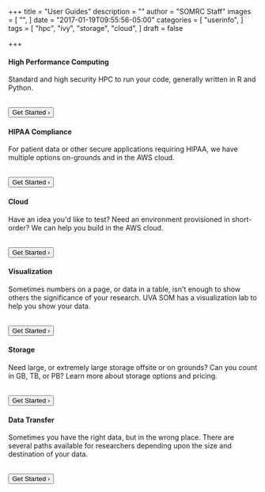 +++
title = "User Guides"
description = ""
author = "SOMRC Staff"
images = [
  "",
]
date = "2017-01-19T09:55:56-05:00"
categories = [
  "userinfo",
]
tags = [
  "hpc",
  "ivy",
  "storage",
  "cloud",
]
draft = false

+++

<div class="card-group">
  <div class="card">
    <div style="text-align:center;"><i class="fa fa-microchip fa-5x" aria-hidden="true" style="padding-top:40px;padding-bottom:20px;"></i></div>
    <div class="card-block">
      <h4 class="card-title">High Performance Computing</h4>
      <p class="card-text">Standard and high security HPC to run your code, generally written in R and Python.</p>
      <br clear=all />
      <div class="contact-button">
        <button class="btn btn-sm btn-primary">Get Started &rsaquo;</button>
      </div>
    </div>
  </div>
  <div class="card">
    <div style="text-align:center;"><i class="fa fa-shield fa-5x" aria-hidden="true" style="padding-top:40px;padding-bottom:20px;"></i></div>
    <div class="card-block">
      <h4 class="card-title">HIPAA Compliance</h4>
      <p class="card-text">For patient data or other secure applications requiring HIPAA, we have multiple options on-grounds and in the AWS cloud.</p>
      <br clear=all />  
      <div class="contact-button">
        <a href="https://somrc.virginia.edu/userinfo/hipaa-compliance/"><button class="btn btn-sm btn-primary">Get Started &rsaquo;</button></a>
      </div>
    </div>
  </div>
  <div class="card">
    <div style="text-align:center;"><i class="fa fa-cloud fa-5x" aria-hidden="true" style="padding-top:40px;padding-bottom:20px;"></i></div>
    <div class="card-block">
      <h4 class="card-title">Cloud</h4>
      <p class="card-text">Have an idea you'd like to test? Need an environment provisioned in short-order? We can help you build in the AWS cloud.</p>
      <br clear=all />
      <div class="contact-button">
        <a href="https://somrc.virginia.edu/service/cloud/"><button class="btn btn-sm btn-primary">Get Started &rsaquo;</button></a>
      </div>
    </div>
  </div>
</div>
<div class="card-group">
  <div class="card">
    <div style="text-align:center;"><i class="fa fa-area-chart fa-5x" aria-hidden="true" style="padding-top:40px;padding-bottom:20px;"></i></div>
    <div class="card-block">
      <h4 class="card-title">Visualization</h4>
      <p class="card-text">Sometimes numbers on a page, or data in a table, isn't enough to show others the significance of your research. UVA SOM has a visualization lab to help you show your data.</p>
      <br clear=all />
      <div class="contact-button">
        <button class="btn btn-sm btn-primary">Get Started &rsaquo;</button>
      </div>
    </div>
  </div>
  <div class="card">
    <div style="text-align:center;"><i class="fa fa-database fa-5x" aria-hidden="true" style="padding-top:40px;padding-bottom:20px;"></i></div>
    <div class="card-block">
      <h4 class="card-title">Storage</h4>
      <p class="card-text">Need large, or extremely large storage offsite or on grounds? Can you count in GB, TB, or PB? Learn more about storage options and pricing.</p>
      <br clear=all />
      <div class="contact-button">
        <button class="btn btn-sm btn-primary">Get Started &rsaquo;</button>
      </div>
    </div>
  </div>
  <div class="card">
    <div style="text-align:center;"><i class="fa fa-truck fa-5x" aria-hidden="true" style="padding-top:40px;padding-bottom:20px;"></i></div>
    <div class="card-block">
      <h4 class="card-title">Data Transfer</h4>
      <p class="card-text">Sometimes you have the right data, but in the wrong place. There are several paths available for researchers depending upon the size and destination of your data.</p>
      <br clear=all />
      <div class="contact-button">
        <button class="btn btn-sm btn-primary">Get Started &rsaquo;</button>
      </div>
    </div>
  </div>
</div>
